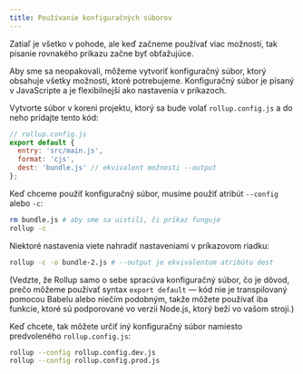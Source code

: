 ```yaml
---
title: Používanie konfiguračných súborov
---
```


Zatiaľ je všetko v pohode, ale keď začneme používať viac možností, tak písanie rovnakého príkazu začne byť obťažujúce.

Aby sme sa neopakovali, môžeme vytvoriť konfiguračný súbor, ktorý obsahuje všetky možnosti, ktoré potrebujeme. Konfiguračný súbor je písaný v JavaScripte a je flexibilnejší ako nastavenia v príkazoch.

Vytvorte súbor v koreni projektu, ktorý sa bude volať `rollup.config.js` a do neho pridajte tento kód:

```js
// rollup.config.js
export default {
  entry: 'src/main.js',
  format: 'cjs',
  dest: 'bundle.js' // ekvivalent možnosti --output
};
```

Keď chceme použiť konfiguračný súbor, musíme použiť atribút `--config` alebo `-c`:

```bash
rm bundle.js # aby sme sa uistili, či príkaz funguje
rollup -c
```

Niektoré nastavenia viete nahradiť nastaveniami v príkazovom riadku:

```bash
rollup -c -o bundle-2.js # --output je ekvivalentom atribútu dest
```

(Vedzte, že Rollup samo o sebe spracúva konfiguračný súbor, čo je dôvod, prečo môžeme používať syntax `export default` — kód nie je transpilovaný pomocou Babelu alebo niečím podobným, takže môžete používať iba funkcie, ktoré sú podporované vo verzii Node.js, ktorý beží vo vašom stroji.)

Keď chcete, tak môžete určiť iný konfiguračný súbor namiesto predvoleného `rollup.config.js`:

```bash
rollup --config rollup.config.dev.js
rollup --config rollup.config.prod.js
```
